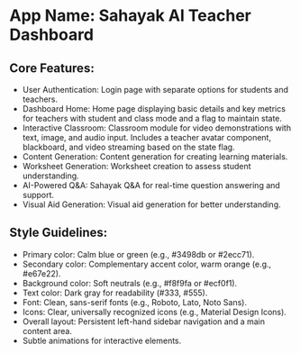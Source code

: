 # **App Name**: Sahayak AI Teacher Dashboard

## Core Features:

- User Authentication: Login page with separate options for students and teachers.
- Dashboard Home: Home page displaying basic details and key metrics for teachers with student and class mode and a flag to maintain state.
- Interactive Classroom: Classroom module for video demonstrations with text, image, and audio input. Includes a teacher avatar component, blackboard, and video streaming based on the state flag.
- Content Generation: Content generation for creating learning materials.
- Worksheet Generation: Worksheet creation to assess student understanding.
- AI-Powered Q&A: Sahayak Q&A for real-time question answering and support.
- Visual Aid Generation: Visual aid generation for better understanding.

## Style Guidelines:

- Primary color: Calm blue or green (e.g., #3498db or #2ecc71).
- Secondary color: Complementary accent color, warm orange (e.g., #e67e22).
- Background color: Soft neutrals (e.g., #f8f9fa or #ecf0f1).
- Text color: Dark gray for readability (#333, #555).
- Font: Clean, sans-serif fonts (e.g., Roboto, Lato, Noto Sans).
- Icons: Clear, universally recognized icons (e.g., Material Design Icons).
- Overall layout: Persistent left-hand sidebar navigation and a main content area.
- Subtle animations for interactive elements.